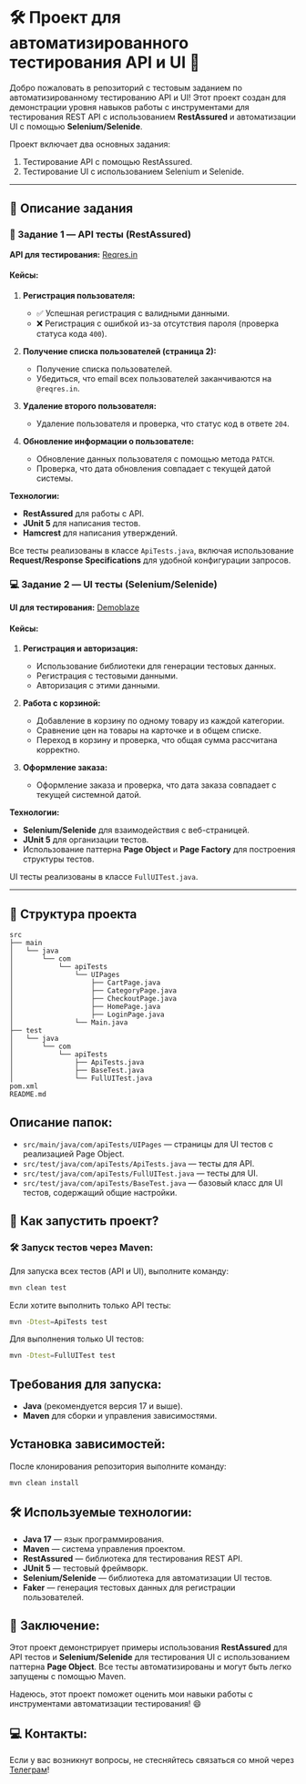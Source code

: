 # 🛠️ Проект для автоматизированного тестирования API и UI 🧪

Добро пожаловать в репозиторий с тестовым заданием по автоматизированному тестированию API и UI! Этот проект создан для демонстрации уровня навыков работы с инструментами для тестирования REST API с использованием **RestAssured** и автоматизации UI с помощью **Selenium/Selenide**.

Проект включает два основных задания:
1. Тестирование API с помощью RestAssured.
2. Тестирование UI с использованием Selenium и Selenide.

---

## 📝 Описание задания

### 🔧 Задание 1 — API тесты (RestAssured)

**API для тестирования:** [Reqres.in](https://reqres.in/)

#### Кейсы:
1. **Регистрация пользователя:**
    - ✅ Успешная регистрация с валидными данными.
    - ❌ Регистрация с ошибкой из-за отсутствия пароля (проверка статуса кода `400`).

2. **Получение списка пользователей (страница 2):**
    - Получение списка пользователей.
    - Убедиться, что email всех пользователей заканчиваются на `@reqres.in`.

3. **Удаление второго пользователя:**
    - Удаление пользователя и проверка, что статус код в ответе `204`.

4. **Обновление информации о пользователе:**
    - Обновление данных пользователя с помощью метода `PATCH`.
    - Проверка, что дата обновления совпадает с текущей датой системы.

**Технологии:**
- **RestAssured** для работы с API.
- **JUnit 5** для написания тестов.
- **Hamcrest** для написания утверждений.

Все тесты реализованы в классе `ApiTests.java`, включая использование **Request/Response Specifications** для удобной конфигурации запросов.

### 💻 Задание 2 — UI тесты (Selenium/Selenide)

**UI для тестирования:** [Demoblaze](https://www.demoblaze.com/)

#### Кейсы:
1. **Регистрация и авторизация:**
    - Использование библиотеки для генерации тестовых данных.
    - Регистрация с тестовыми данными.
    - Авторизация с этими данными.

2. **Работа с корзиной:**
    - Добавление в корзину по одному товару из каждой категории.
    - Сравнение цен на товары на карточке и в общем списке.
    - Переход в корзину и проверка, что общая сумма рассчитана корректно.

3. **Оформление заказа:**
    - Оформление заказа и проверка, что дата заказа совпадает с текущей системной датой.

**Технологии:**
- **Selenium/Selenide** для взаимодействия с веб-страницей.
- **JUnit 5** для организации тестов.
- Использование паттерна **Page Object** и **Page Factory** для построения структуры тестов.

UI тесты реализованы в классе `FullUITest.java`.

---

## 📂 Структура проекта

```plaintext
src
├── main
│   └── java
│       └── com
│           └── apiTests
│               └── UIPages
│                   ├── CartPage.java
│                   ├── CategoryPage.java
│                   ├── CheckoutPage.java
│                   ├── HomePage.java
│                   ├── LoginPage.java
│               └── Main.java
├── test
│   └── java
│       └── com
│           └── apiTests
│               ├── ApiTests.java
│               ├── BaseTest.java
│               └── FullUITest.java
pom.xml
README.md
```
## Описание папок:
- `src/main/java/com/apiTests/UIPages` — страницы для UI тестов с реализацией Page Object.
- `src/test/java/com/apiTests/ApiTests.java` — тесты для API.
- `src/test/java/com/apiTests/FullUITest.java` — тесты для UI.
- `src/test/java/com/apiTests/BaseTest.java` — базовый класс для UI тестов, содержащий общие настройки.

## 🚀 Как запустить проект?

### 🛠️ Запуск тестов через Maven:

Для запуска всех тестов (API и UI), выполните команду:

```bash
mvn clean test
```

Если хотите выполнить только API тесты:
```bash
mvn -Dtest=ApiTests test
```

Для выполнения только UI тестов:
```bash
mvn -Dtest=FullUITest test
```

## Требования для запуска:
- **Java** (рекомендуется версия 17 и выше).
- **Maven** для сборки и управления зависимостями.

## Установка зависимостей:
После клонирования репозитория выполните команду:

```bash
mvn clean install
```
## 🛠️ Используемые технологии:
- **Java 17** — язык программирования.
- **Maven** — система управления проектом.
- **RestAssured** — библиотека для тестирования REST API.
- **JUnit 5** — тестовый фреймворк.
- **Selenium/Selenide** — библиотека для автоматизации UI тестов.
- **Faker** — генерация тестовых данных для регистрации пользователей.

## 📝 Заключение:
Этот проект демонстрирует примеры использования **RestAssured** для API тестов и **Selenium/Selenide** для тестирования UI с использованием паттерна **Page Object**. Все тесты автоматизированы и могут быть легко запущены с помощью Maven.

Надеюсь, этот проект поможет оценить мои навыки работы с инструментами автоматизации тестирования! 😄

## 💻 Контакты:
Если у вас возникнут вопросы, не стесняйтесь связаться со мной через [Телеграм](https://t.me/SyBeRGEN)!
